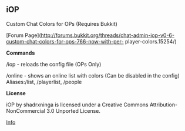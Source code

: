 **iOP**
---
Custom Chat Colors for OPs (Requires Bukkit)

[Forum Page](http://forums.bukkit.org/threads/chat-admin-iop-v0-6-custom-chat-colors-for-ops-766-now-with-per-
player-colors.15254/)

**Commands**

/iop - reloads the config file (OPs Only)

/online - shows an online list with colors (Can be disabled in the config) Aliases:/list, /playerlist, /people

**License**

iOP by shadrxninga is licensed under a Creative Commons Attribution-NonCommercial 3.0 Unported License.

[Info](http://creativecommons.org/licenses/by-nc/3.0/ "Info")